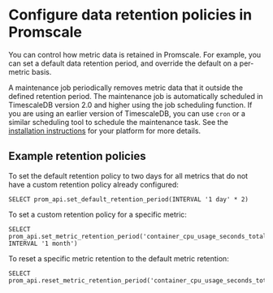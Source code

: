 # Configure data retention policies in Promscale
You can control how metric data is retained in Promscale. For example, you can
set a default data retention period, and override the default on a per-metric
basis.

A maintenance job periodically removes metric data that it outside the defined
retention period. The maintenance job is automatically scheduled in TimescaleDB
version 2.0 and higher using the job scheduling function. If you are using an
earlier version of TimescaleDB, you can use `cron` or a similar scheduling tool
to schedule the maintenance task. See the
[installation instructions][promscale-install] for your platform for more details.

## Example retention policies
To set the default retention policy to two days for all metrics that do not have
a custom retention policy already configured:
```
SELECT prom_api.set_default_retention_period(INTERVAL '1 day' * 2)
```

To set a custom retention policy for a specific metric:
```
SELECT prom_api.set_metric_retention_period('container_cpu_usage_seconds_total', INTERVAL '1 month')
```

To reset a specific metric retention to the default metric retention:
```
SELECT prom_api.reset_metric_retention_period('container_cpu_usage_seconds_total')
```

[promscale-install]: promscale/:currentVersion/installation/
